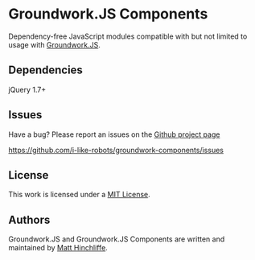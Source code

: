 # Groundwork.JS Components

Dependency-free JavaScript modules compatible with but not limited to usage with [Groundwork.JS][1].

## Dependencies

jQuery 1.7+

## Issues

Have a bug? Please report an issues on the [Github project page][1]

https://github.com/i-like-robots/groundwork-components/issues

## License

This work is licensed under a [MIT License][2].

## Authors

Groundwork.JS and Groundwork.JS Components are written and maintained by [Matt Hinchliffe][3].

[1]: http://github.com/i-like-robots/groundwork/
[2]: http://opensource.org/licenses/MIT
[3]: http://maketea.co.uk